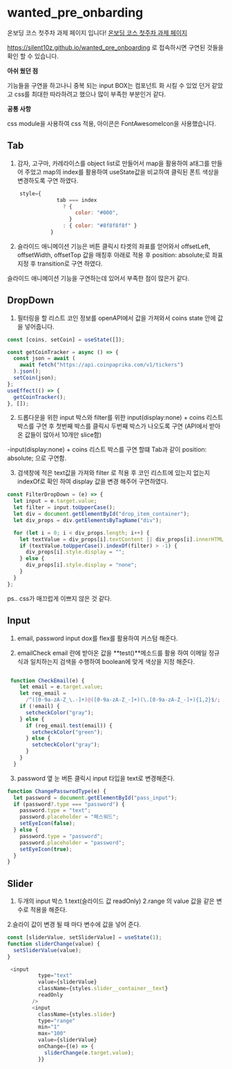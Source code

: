 # wanted_pre_onbarding

온보딩 코스 첫주차 과제 페이지 입니다!
[온보딩 코스 첫주차 과제 페이지](https://github.com/silent10z/refactoring_wanted_pre_onboarding)

https://silent10z.github.io/wanted_pre_onboarding
로 접속하시면 구연된 것들을 확인 할 수 있습니다.

**아쉬 웠던 점**

기능들을 구연을 하고나니 중복 되는 input BOX는 컴포넌트 화 시킬 수 있었 던거 같았고 css를 최대한 따라하려고 했으나 많이 부족한 부분인거 같다.

**공통 사항**

css module을 사용하여 css 적용, 아이콘은 FontAwesomeIcon을 사용했습니다.

## Tab

1. 감자, 고구마, 카레라이스를 object list로 만들어서 map을 활용하여 a태그를 만들어 주었고 map의 index를 활용하여 useState값을 비교하여 클릭된 폰트 색상을 변경하도록 구연 하였다.

```javascript
    style={
                tab === index
                  ? {
                      color: "#000",
                    }
                  : { color: "#8f8f8f8f" }
              }

```

2. 슬라이드 애니메이션 기능은 버튼 클릭시 타겟의 좌표를 얻어와서 offsetLeft, offsetWidth, offsetTop 값을 매칭후 아래로 적용 후
   position: absolute;로 좌표 지정 후 transition로 구연 하였다.

슬라이드 애니메이션 기능을 구연하는데 있어서 부족한 점이 많은거 같다.

## DropDown

1. 필터링을 할 리스트 코인 정보를 openAPI에서 값을 가져와서 coins state 안에 값을 넣어줍니다.

```javascript
const [coins, setCoin] = useState([]);

const getCoinTracker = async () => {
  const json = await (
    await fetch("https://api.coinpaprika.com/v1/tickers")
  ).json();
  setCoin(json);
};
useEffect(() => {
  getCoinTracker();
}, []);
```

2. 드롭다운을 위한 input 박스와 filter를 위한 input(display:none) + coins 리스트 박스를 구연 후 첫번째 박스를 클릭시 두번째 박스가 나오도록 구연 (API에서 받아온 값들이 많아서 10개만 slice함)

-input(display:none) + coins 리스트 박스를 구연 할떄 Tab과 같이 position: absolute; 으로 구연함.

3. 검색창에 적은 text값을 가져와 filter 로 적용 후 코인 리스트에 있는지 없는지 indexOf로 확인 하여 display 값을 변경 해주어 구연하였다.

```javascript
const FilterDropDown = (e) => {
  let input = e.target.value;
  let filter = input.toUpperCase();
  let div = document.getElementById("drop_item_container");
  let div_props = div.getElementsByTagName("div");

  for (let i = 0; i < div_props.length; i++) {
    let textValue = div_props[i].textContent || div_props[i].innerHTML;
    if (textValue.toUpperCase().indexOf(filter) > -1) {
      div_props[i].style.display = "";
    } else {
      div_props[i].style.display = "none";
    }
  }
};
```

ps.. css가 매끄럽게 이쁘지 않은 것 같다.

## Input

1. email, password input dox를 flex를 활용하여 커스텀 해준다.

2. emailCheck email 란에 받아온 값을 **test()**메소드를 활용 하여 이메일 정규식과 일치하는지 검색을 수행하여 boolean에 맞게 색상을 지정 해준다.

```javaScript

 function CheckEmail(e) {
    let email = e.target.value;
    let reg_email =
      /^([0-9a-zA-Z_\.-]+)@([0-9a-zA-Z_-]+)(\.[0-9a-zA-Z_-]+){1,2}$/;
    if (!email) {
      setcheckColor("gray");
    } else {
      if (reg_email.test(email)) {
        setcheckColor("green");
      } else {
        setcheckColor("gray");
      }
    }
  }

```

3. password 옆 눈 버튼 클릭시 input 타입을 text로 변경해준다.

```javascript
function ChangePasswrodType(e) {
  let password = document.getElementById("pass_input");
  if (password?.type === "password") {
    password.type = "text";
    password.placeholder = "페스워드";
    setEyeIcon(false);
  } else {
    password.type = "password";
    password.placeholder = "password";
    setEyeIcon(true);
  }
}
```

## Slider

1. 두개의 input 박스 1.text(슬라이드 값 readOnly) 2.range 의 value 값을 같은 변수로 적용을 해준다.

2.슬라이 값이 변경 될 때 마다 변수에 값을 넣어 준다.

```javascript
const [sliderValue, setSliderValue] = useState(1);
function sliderChange(value) {
  setSliderValue(value);
}

 <input
          type="text"
          value={sliderValue}
          className={styles.slider__container__text}
          readOnly
        />
        <input
          className={styles.slider}
          type="range"
          min="1"
          max="100"
          value={sliderValue}
          onChange={(e) => {
            sliderChange(e.target.value);
          }}
```
